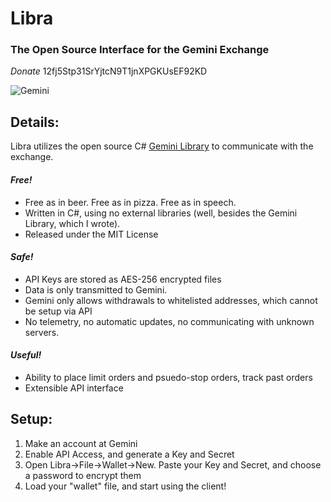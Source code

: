 # Libra
### The Open Source Interface for the Gemini Exchange

*Donate* 12fj5Stp31SrYjtcN9T1jnXPGKUsEF92KD

![Gemini](https://winklevosscapital.com/wp-content/uploads/2015/01/gemini-logo-2.png "Gemini Logo")

## Details:

Libra utilizes the open source C# [Gemini Library](https://github.com/lazear/Gemini) to communicate with the exchange. 

#### _Free!_
* Free as in beer. Free as in pizza. Free as in speech.
* Written in C#, using no external libraries (well, besides the Gemini Library, which I wrote).
* Released under the MIT License
#### _Safe!_
* API Keys are stored as AES-256 encrypted files
* Data is only transmitted to Gemini.
* Gemini only allows withdrawals to whitelisted addresses, which cannot be setup via API
* No telemetry, no automatic updates, no communicating with unknown servers.
#### _Useful!_
* Ability to place limit orders and psuedo-stop orders, track past orders
* Extensible API interface

## Setup:

1. Make an account at Gemini
2. Enable API Access, and generate a Key and Secret
3. Open Libra->File->Wallet->New. Paste your Key and Secret, and choose a password to encrypt them
4. Load your "wallet" file, and start using the client!

